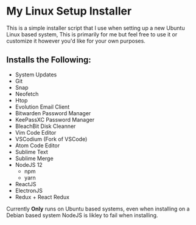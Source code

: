 # My Linux Setup Installer
This is a simple installer script that I use when setting up a new Ubuntu Linux based system, This is primarily for me but feel free to use it or customize it however you'd like for your own purposes.

## Installs the Following:

- System Updates
- Git
- Snap
- Neofetch
- Htop
- Evolution Email Client
- Bitwarden Password Manager
- KeePassXC Password Manager
- BleachBit Disk Cleanner
- Vim Code Editor
- VSCodium (Fork of VSCode)
- Atom Code Editor
- Sublime Text
- Sublime Merge
- NodeJS 12
  - npm
  - yarn
- ReactJS
- ElectronJS
- Redux + React Redux

Currently **Only** runs on Ubuntu based systems, even when installing on a Debian based system NodeJS is likley to fail when installing.
